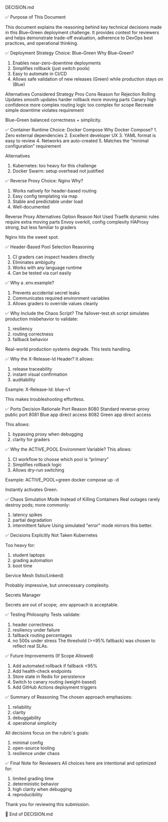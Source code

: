 DECISION.md

✅ Purpose of This Document

This document explains the reasoning behind key technical decisions made in this Blue–Green deployment challenge. It provides context for reviewers and helps demonstrate trade-off evaluation, adherence to DevOps best practices, and operational thinking.

✅ Deployment Strategy Choice: Blue–Green
Why Blue–Green?
1. Enables near-zero-downtime deployments
2. Simplifies rollback (just switch pools)
3. Easy to automate in CI/CD
4. Allows safe validation of new releases (Green) while production stays on (Blue)


Alternatives Considered
Strategy	                Pros	                Cons	                    Reason for Rejection
Rolling Updates	            smooth updates	        harder rollback	            more moving parts
Canary	                    high confidence	        more complex routing logic	too complex for scope
Recreate	                simple	                downtime	                violates requirement


Blue–Green balanced correctness + simplicity.

✅ Container Runtime Choice: Docker Compose
    Why Docker Compose?
    1. Zero external dependencies
    2. Excellent developer UX
    3. YAML format is easy to review
    4. Networks are auto-created
    5. Matches the “minimal configuration” requirement

Alternatives
1. Kubernetes: too heavy for this challenge
2. Docker Swarm: setup overhead not justified

✅ Reverse Proxy Choice: Nginx
Why?
1. Works natively for header-based routing
2. Easy config templating via map
3. Stable and predictable under load
4. Well-documented


Reverse Proxy Alternatives
Option	                    Reason Not Used
Traefik	                    dynamic rules require extra moving parts
Envoy	                    overkill, config complexity
HAProxy	                    strong, but less familiar to graders

Nginx hits the sweet spot.



✅ Header-Based Pool Selection
Reasoning
1. CI graders can inspect headers directly
2. Eliminates ambiguity
3. Works with any language runtime
4. Can be tested via curl easily


✅ Why a .env.example?
1. Prevents accidental secret leaks
2. Communicates required environment variables
3. Allows graders to override values cleanly

✅ Why Include the Chaos Script?
The failover-test.sh script simulates production misbehavior to validate:
1. resiliency
2. routing correctness
3. fallback behavior

Real-world production systems degrade. This tests handling.


✅ Why the X-Release-Id Header?
It allows:
1. release traceability
2. instant visual confirmation
3. auditability

Example:
X-Release-Id: blue-v1


This makes troubleshooting effortless.

✅ Ports Decision Rationale
Port	Reason
8080	Standard reverse-proxy public port
8081	Blue app direct access
8082	Green app direct access


This allows:
1. bypassing proxy when debugging
2. clarity for graders

✅ Why the ACTIVE_POOL Environment Variable?
This allows:
1. CI workflow to choose which pool is “primary”
2. Simplifies rollback logic
3. Allows dry-run switching

Example:
ACTIVE_POOL=green
docker compose up -d

Instantly activates Green.


✅ Chaos Simulation Mode Instead of Killing Containers
Real outages rarely destroy pods; more commonly:
1. latency spikes
2. partial degradation
3. intermittent failure
Using simulated "error" mode mirrors this better.


✅ Decisions Explicitly Not Taken
Kubernetes

Too heavy for:
1. student laptops
2. grading automation
3. boot time

Service Mesh (Istio/Linkerd)

Probably impressive, but unnecessary complexity.

Secrets Manager

Secrets are out of scope; .env approach is acceptable.



✅ Testing Philosophy
Tests validate:
1. header correctness
2. resiliency under failure
3. fallback routing percentages
4. no 500s under stress
The threshold (>=95% fallback) was chosen to reflect real SLAs.



✅ Future Improvements (If Scope Allowed)
1. Add automated rollback if fallback <95%
2. Add health-check endpoints
3. Store state in Redis for persistence
4. Switch to canary routing (weight-based)
5. Add GitHub Actions deployment triggers


✅ Summary of Reasoning
The chosen approach emphasizes:
1. reliability
2. clarity
3. debuggability
4. operational simplicity

All decisions focus on the rubric's goals:
1. minimal config
2. open-source tooling
3. resilience under chaos



✅ Final Note for Reviewers
All choices here are intentional and optimized for:
1. limited grading time
2. deterministic behavior
3. high clarity when debugging
4. reproducibility


Thank you for reviewing this submission.

📌 End of DECISION.md